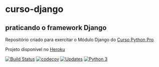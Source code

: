 # curso-django
## praticando o framework Django

Repositório criado para exercitar o Módulo Django do [Curso Python Pro](www.python.pro.br)

Projeto disponível no [Heroku](https://cursodjangopyprogc.herokuapp.com/)

[![Build Status](https://travis-ci.org/GetulioCastro/curso-django.svg?branch=master)](https://travis-ci.org/GetulioCastro/curso-django)
[![codecov](https://codecov.io/gh/GetulioCastro/curso-django/branch/master/graph/badge.svg)](https://codecov.io/gh/GetulioCastro/curso-django)
[![Updates](https://pyup.io/repos/github/GetulioCastro/curso-django/shield.svg)](https://pyup.io/repos/github/GetulioCastro/curso-django/)
[![Python 3](https://pyup.io/repos/github/GetulioCastro/curso-django/python-3-shield.svg)](https://pyup.io/repos/github/GetulioCastro/curso-django/)


